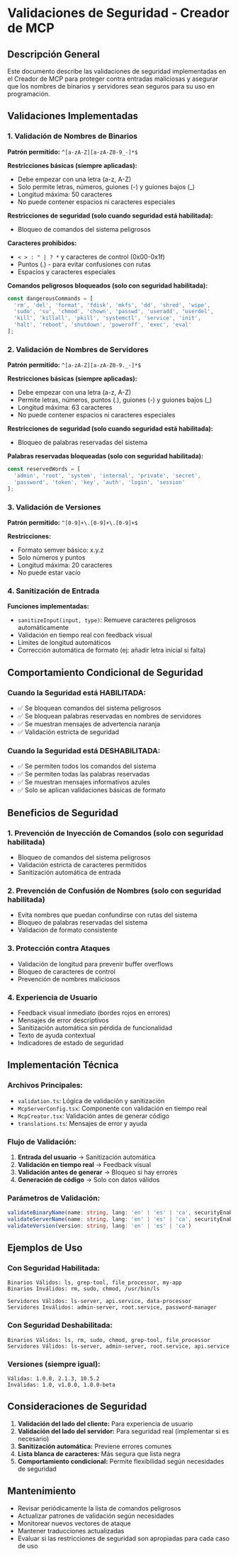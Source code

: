 # Validaciones de Seguridad - Creador de MCP

## Descripción General

Este documento describe las validaciones de seguridad implementadas en el Creador de MCP para proteger contra entradas maliciosas y asegurar que los nombres de binarios y servidores sean seguros para su uso en programación.

## Validaciones Implementadas

### 1. Validación de Nombres de Binarios

**Patrón permitido:** `^[a-zA-Z][a-zA-Z0-9_-]*$`

**Restricciones básicas (siempre aplicadas):**
- Debe empezar con una letra (a-z, A-Z)
- Solo permite letras, números, guiones (-) y guiones bajos (_)
- Longitud máxima: 50 caracteres
- No puede contener espacios ni caracteres especiales

**Restricciones de seguridad (solo cuando seguridad está habilitada):**
- Bloqueo de comandos del sistema peligrosos

**Caracteres prohibidos:**
- `< > : " | ? *` y caracteres de control (0x00-0x1f)
- Puntos (.) - para evitar confusiones con rutas
- Espacios y caracteres especiales

**Comandos peligrosos bloqueados (solo con seguridad habilitada):**
```javascript
const dangerousCommands = [
  'rm', 'del', 'format', 'fdisk', 'mkfs', 'dd', 'shred', 'wipe',
  'sudo', 'su', 'chmod', 'chown', 'passwd', 'useradd', 'userdel',
  'kill', 'killall', 'pkill', 'systemctl', 'service', 'init',
  'halt', 'reboot', 'shutdown', 'poweroff', 'exec', 'eval'
];
```

### 2. Validación de Nombres de Servidores

**Patrón permitido:** `^[a-zA-Z][a-zA-Z0-9._-]*$`

**Restricciones básicas (siempre aplicadas):**
- Debe empezar con una letra (a-z, A-Z)
- Permite letras, números, puntos (.), guiones (-) y guiones bajos (_)
- Longitud máxima: 63 caracteres
- No puede contener espacios ni caracteres especiales

**Restricciones de seguridad (solo cuando seguridad está habilitada):**
- Bloqueo de palabras reservadas del sistema

**Palabras reservadas bloqueadas (solo con seguridad habilitada):**
```javascript
const reservedWords = [
  'admin', 'root', 'system', 'internal', 'private', 'secret',
  'password', 'token', 'key', 'auth', 'login', 'session'
];
```

### 3. Validación de Versiones

**Patrón permitido:** `^[0-9]+\.[0-9]+\.[0-9]+$`

**Restricciones:**
- Formato semver básico: x.y.z
- Solo números y puntos
- Longitud máxima: 20 caracteres
- No puede estar vacío

### 4. Sanitización de Entrada

**Funciones implementadas:**
- `sanitizeInput(input, type)`: Remueve caracteres peligrosos automáticamente
- Validación en tiempo real con feedback visual
- Límites de longitud automáticos
- Corrección automática de formato (ej: añadir letra inicial si falta)

## Comportamiento Condicional de Seguridad

### Cuando la Seguridad está **HABILITADA**:
- ✅ Se bloquean comandos del sistema peligrosos
- ✅ Se bloquean palabras reservadas en nombres de servidores
- ✅ Se muestran mensajes de advertencia naranja
- ✅ Validación estricta de seguridad

### Cuando la Seguridad está **DESHABILITADA**:
- ✅ Se permiten todos los comandos del sistema
- ✅ Se permiten todas las palabras reservadas
- ✅ Se muestran mensajes informativos azules
- ✅ Solo se aplican validaciones básicas de formato

## Beneficios de Seguridad

### 1. Prevención de Inyección de Comandos (solo con seguridad habilitada)
- Bloqueo de comandos del sistema peligrosos
- Validación estricta de caracteres permitidos
- Sanitización automática de entrada

### 2. Prevención de Confusión de Nombres (solo con seguridad habilitada)
- Evita nombres que puedan confundirse con rutas del sistema
- Bloqueo de palabras reservadas del sistema
- Validación de formato consistente

### 3. Protección contra Ataques
- Validación de longitud para prevenir buffer overflows
- Bloqueo de caracteres de control
- Prevención de nombres maliciosos

### 4. Experiencia de Usuario
- Feedback visual inmediato (bordes rojos en errores)
- Mensajes de error descriptivos
- Sanitización automática sin pérdida de funcionalidad
- Texto de ayuda contextual
- Indicadores de estado de seguridad

## Implementación Técnica

### Archivos Principales:
- `validation.ts`: Lógica de validación y sanitización
- `McpServerConfig.tsx`: Componente con validación en tiempo real
- `McpCreator.tsx`: Validación antes de generar código
- `translations.ts`: Mensajes de error y ayuda

### Flujo de Validación:
1. **Entrada del usuario** → Sanitización automática
2. **Validación en tiempo real** → Feedback visual
3. **Validación antes de generar** → Bloqueo si hay errores
4. **Generación de código** → Solo con datos válidos

### Parámetros de Validación:
```typescript
validateBinaryName(name: string, lang: 'en' | 'es' | 'ca', securityEnabled: boolean)
validateServerName(name: string, lang: 'en' | 'es' | 'ca', securityEnabled: boolean)
validateVersion(version: string, lang: 'en' | 'es' | 'ca')
```

## Ejemplos de Uso

### Con Seguridad Habilitada:
```
Binarios Válidos: ls, grep-tool, file_processor, my-app
Binarios Inválidos: rm, sudo, chmod, /usr/bin/ls

Servidores Válidos: ls-server, api.service, data-processor
Servidores Inválidos: admin-server, root.service, password-manager
```

### Con Seguridad Deshabilitada:
```
Binarios Válidos: ls, rm, sudo, chmod, grep-tool, file_processor
Servidores Válidos: ls-server, admin-server, root.service, api.service
```

### Versiones (siempre igual):
```
Válidas: 1.0.0, 2.1.3, 10.5.2
Inválidas: 1.0, v1.0.0, 1.0.0-beta
```

## Consideraciones de Seguridad

1. **Validación del lado del cliente:** Para experiencia de usuario
2. **Validación del lado del servidor:** Para seguridad real (implementar si es necesario)
3. **Sanitización automática:** Previene errores comunes
4. **Lista blanca de caracteres:** Más segura que lista negra
5. **Comportamiento condicional:** Permite flexibilidad según necesidades de seguridad

## Mantenimiento

- Revisar periódicamente la lista de comandos peligrosos
- Actualizar patrones de validación según necesidades
- Monitorear nuevos vectores de ataque
- Mantener traducciones actualizadas
- Evaluar si las restricciones de seguridad son apropiadas para cada caso de uso 
